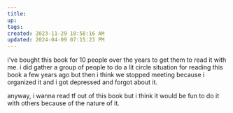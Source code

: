 ```yaml
---
title:
up: 
tags: 
created: 2023-11-29 10:58:16 AM
updated: 2024-04-09 07:15:23 PM
---
```

i've bought this book for 10 people over the years to get them to read it with me. i did gather a group of people to do a lit circle situation for reading this book a few years ago but then i think we stopped meeting because i organized it and i got depressed and forgot about it. 

anyway, i wanna read tf out of this book but i think it would be fun to do it with others because of the nature of it. 